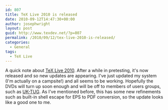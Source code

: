 ```yaml
---
id: 807
title: TeX Live 2010 is released
date: 2010-09-12T14:47:30+00:00
author: josephwright
layout: post
guid: http://www.texdev.net/?p=807
permalink: /2010/09/12/tex-live-2010-is-released/
categories:
  - General
tags:
  - TeX Live
---
```

A quick note about <a title="TeX Live" href="http://www.tug.org/texlive/">TeX Live 2010</a>. After a while in pretesting, it's now released and so new updates are appearing. I've just updated my system (I'm actually on a campsite!) and all seems to be working. Hopefully the DVDs will turn up soon enough and will be off to members of users groups, such as <a href="http://uk.tug.org/">UK-TUG</a>. As I've mentioned before, this has some new refinements such as built-in shell escape for EPS to PDF conversion, so the update looks like a good one to me.

